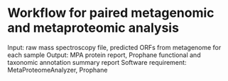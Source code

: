 # Workflow for paired metagenomic and metaproteomic analysis

Input: raw mass spectroscopy file, predicted ORFs from metagenome for each sample
Output: MPA protein report, Prophane functional and taxonomic annotation summary report
Software requirement: MetaProteomeAnalyzer, Prophane


